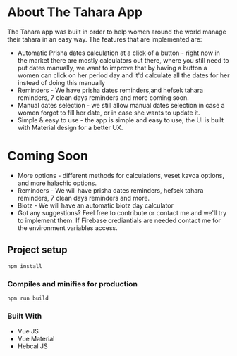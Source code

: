 # About The Tahara App
The Tahara app was built in order to help women around the world manage their tahara in an easy way. The features that are implemented are:
* Automatic Prisha dates calculation at a click of a button - right now in the market there are mostly calculators out there, where you still need to put dates manually, we want to improve that by having a button a women can click on her period day and it'd calculate all the dates for her instead of doing this manually
* Reminders - We have prisha dates reminders,and hefsek tahara reminders, 7 clean days reminders and more coming soon.
* Manual dates selection - we still allow manual dates selection in case a women forgot to fill her date, or in case she wants to update it.
* Simple & easy to use - the app is simple and easy to use, the UI is built with Material design for a better UX.

# Coming Soon
* More options - different methods for calculations, veset kavoa options, and more halachic options.
* Reminders - We will have prisha dates reminders, hefsek tahara reminders, 7 clean days reminders and more.
* Biotz - We will have an automatic biotz day calculator 
* Got any suggestions? Feel free to contribute or contact me and we'll try to implement them. If Firebase crediantials are needed contact me for the environment variables access.

## Project setup
```
npm install
```
### Compiles and minifies for production
```
npm run build
```
### Built With
  * Vue JS
  * Vue Material
  * Hebcal JS
